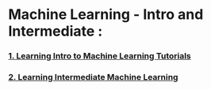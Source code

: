 # Machine Learning - Intro and Intermediate :

### [1. Learning Intro to Machine Learning Tutorials](https://github.com/samarth3557/TechnoColabs-Internship/tree/main/Machine%20Learning%20-%20Intro%20and%20Intermediate/Learning%20Intro%20to%20Machine%20Learning%20Tutorials)

### [2. Learning Intermediate Machine Learning](https://github.com/samarth3557/TechnoColabs-Internship/tree/main/Machine%20Learning%20-%20Intro%20and%20Intermediate/Learn%20Intermediate%20Machine%20Learning)
